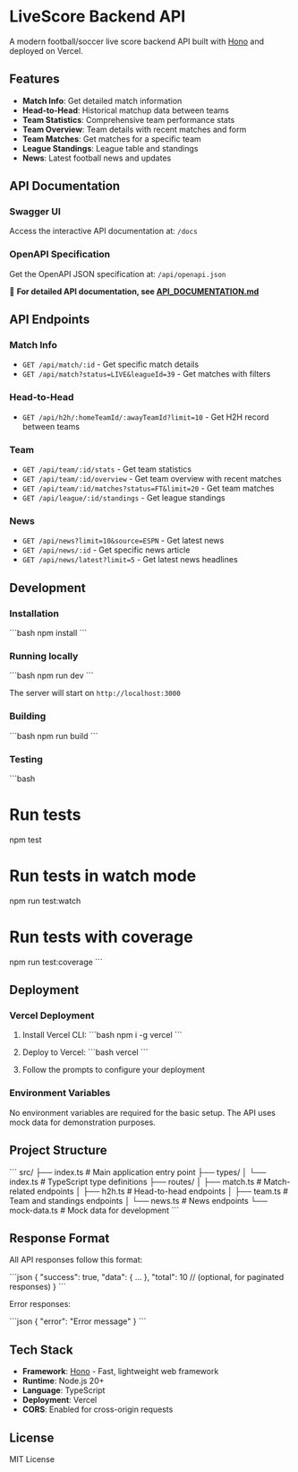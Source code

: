 # LiveScore Backend API

A modern football/soccer live score backend API built with [Hono](https://hono.dev/) and deployed on Vercel.

## Features

- **Match Info**: Get detailed match information
- **Head-to-Head**: Historical matchup data between teams
- **Team Statistics**: Comprehensive team performance stats
- **Team Overview**: Team details with recent matches and form
- **Team Matches**: Get matches for a specific team
- **League Standings**: League table and standings
- **News**: Latest football news and updates

## API Documentation

### Swagger UI
Access the interactive API documentation at: `/docs`

### OpenAPI Specification
Get the OpenAPI JSON specification at: `/api/openapi.json`

📖 **For detailed API documentation, see [API_DOCUMENTATION.md](./API_DOCUMENTATION.md)**

## API Endpoints

### Match Info
- `GET /api/match/:id` - Get specific match details
- `GET /api/match?status=LIVE&leagueId=39` - Get matches with filters

### Head-to-Head
- `GET /api/h2h/:homeTeamId/:awayTeamId?limit=10` - Get H2H record between teams

### Team
- `GET /api/team/:id/stats` - Get team statistics
- `GET /api/team/:id/overview` - Get team overview with recent matches
- `GET /api/team/:id/matches?status=FT&limit=20` - Get team matches
- `GET /api/league/:id/standings` - Get league standings

### News
- `GET /api/news?limit=10&source=ESPN` - Get latest news
- `GET /api/news/:id` - Get specific news article
- `GET /api/news/latest?limit=5` - Get latest news headlines

## Development

### Installation

\`\`\`bash
npm install
\`\`\`

### Running locally

\`\`\`bash
npm run dev
\`\`\`

The server will start on `http://localhost:3000`

### Building

\`\`\`bash
npm run build
\`\`\`

### Testing

\`\`\`bash
# Run tests
npm test

# Run tests in watch mode
npm run test:watch

# Run tests with coverage
npm run test:coverage
\`\`\`

## Deployment

### Vercel Deployment

1. Install Vercel CLI:
\`\`\`bash
npm i -g vercel
\`\`\`

2. Deploy to Vercel:
\`\`\`bash
vercel
\`\`\`

3. Follow the prompts to configure your deployment

### Environment Variables

No environment variables are required for the basic setup. The API uses mock data for demonstration purposes.

## Project Structure

\`\`\`
src/
├── index.ts          # Main application entry point
├── types/
│   └── index.ts      # TypeScript type definitions
├── routes/
│   ├── match.ts      # Match-related endpoints
│   ├── h2h.ts        # Head-to-head endpoints
│   ├── team.ts       # Team and standings endpoints
│   └── news.ts       # News endpoints
└── mock-data.ts      # Mock data for development
\`\`\`

## Response Format

All API responses follow this format:

\`\`\`json
{
  "success": true,
  "data": { ... },
  "total": 10 // (optional, for paginated responses)
}
\`\`\`

Error responses:

\`\`\`json
{
  "error": "Error message"
}
\`\`\`

## Tech Stack

- **Framework**: [Hono](https://hono.dev/) - Fast, lightweight web framework
- **Runtime**: Node.js 20+
- **Language**: TypeScript
- **Deployment**: Vercel
- **CORS**: Enabled for cross-origin requests

## License

MIT License